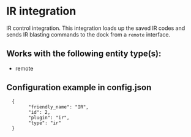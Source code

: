 # IR integration
IR control integration. This integration loads up the saved IR codes and sends IR blasting commands to the dock from a `remote` interface.

## Works with the following entity type(s):
- remote

## Configuration example in config.json
      {
            "friendly_name": "IR",
            "id": 2,
            "plugin": "ir",
            "type": "ir"
      }
